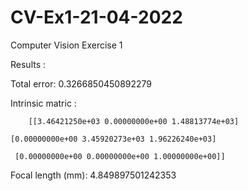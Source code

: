 # CV-Ex1-21-04-2022
Computer Vision Exercise 1

Results :

Total error: 0.3266850450892279

Intrinsic matric :

		[[3.46421250e+03 0.00000000e+00 1.48813774e+03]
		
 	[0.00000000e+00 3.45920273e+03 1.96226240e+03]
		
	 [0.00000000e+00 0.00000000e+00 1.00000000e+00]]
		
Focal length (mm):  4.849897501242353
